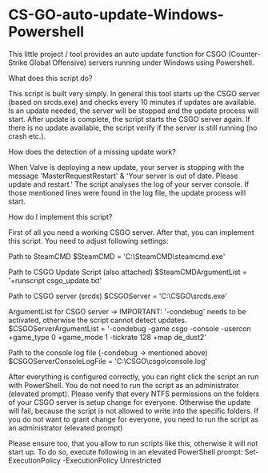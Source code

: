 # CS-GO-auto-update-Windows-Powershell
This little project / tool provides an auto update function for CSGO (Counter-Strike Global Offensive) servers running under Windows using Powershell.


What does this script do?

This script is built very simply. In general this tool starts up the CSGO server (based on srcds.exe) and checks every 10 minutes if updates are available. Is an update needed, the server will be stopped and the update process will start. After update is complete, the script starts the CSGO server again. If there is no update available, the script verify if the server is still running (no crash etc.).


How does the detection of a missing update work?

When Valve is deploying a new update, your server is stopping with the message 'MasterRequestRestart' &  'Your server is out of date.  Please update and restart.' The script analyses the log of your server console. If those mentioned lines were found in the log file, the update process will start.


How do I implement this script?

First of all you need a working CSGO server. After that, you can implement this script. You need to adjust following settings:

Path to SteamCMD
$SteamCMD = 'C:\SteamCMD\steamcmd.exe'

Path to CSGO Update Script (also attached)
$SteamCMDArgumentList = '+runscript csgo_update.txt'

Path to CSGO server (srcds)
$CSGOServer = 'C:\CSGO\srcds.exe'

ArgumentList for CSGO server -> IMPORTANT: '-condebug' needs to be activated, otherwise the script cannot detect updates.
$CSGOServerArgumentList = '-condebug -game csgo -console -usercon +game_type 0 +game_mode 1 -tickrate 128 +map de_dust2'

Path to the console log file (-condebug -> mentioned above)
$CSGOServerConsoleLogFile = 'C:\CSGO\csgo\console.log'

After everything is configured correctly, you can right click the script an run with PowerShell.
You do not need to run the script as an administrator (elevated prompt). Please verify that every NTFS permissions on the folders of your CSGO server is setup change for everyone. Otherwise the update will fail, because the script is not allowed to write into the specific folders. If you do not want to grant change for everyone, you need to run the script as an administrator (elevated prompt)

Please ensure too, that you allow to run scripts like this, otherwise it will not start up.
To do so, execute following in an elevated PowerShell prompt: Set-ExecutionPolicy -ExecutionPolicy Unrestricted
